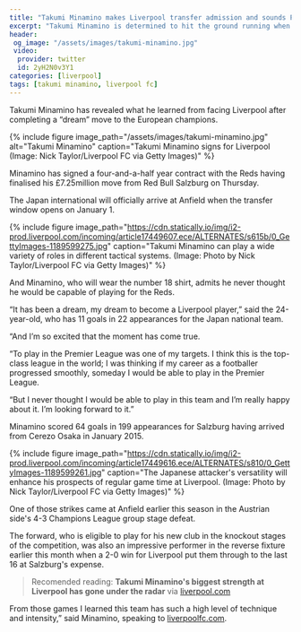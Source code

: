 ```yaml
---
title: "Takumi Minamino makes Liverpool transfer admission and sounds Premier League and Champions League vow"
excerpt: "Takumi Minamino is determined to hit the ground running when he officially becomes a Liverpool player on January 1, as he aims to bring his trophy-winning habit with him from Red Bull Salzburg."
header:
 og_image: "/assets/images/takumi-minamino.jpg"
 video:
  provider: twitter
  id: 2yH2N0v3Y1
categories: [liverpool]
tags: [takumi minamino, liverpool fc]
---
```

Takumi Minamino has revealed what he learned from facing Liverpool after completing a “dream” move to the European champions.

{% include figure image_path="/assets/images/takumi-minamino.jpg" alt="Takumi Minamino" caption="Takumi Minamino signs for Liverpool (Image: Nick Taylor/Liverpool FC via Getty Images)" %}

Minamino has signed a four-and-a-half year contract with the Reds having finalised his £7.25million move from Red Bull Salzburg on Thursday.

The Japan international will officially arrive at Anfield when the transfer window opens on January 1.

{% include figure image_path="https://cdn.statically.io/img/i2-prod.liverpool.com/incoming/article17449607.ece/ALTERNATES/s615b/0_GettyImages-1189599275.jpg" caption="Takumi Minamino can play a wide variety of roles in different tactical systems. (Image: Photo by Nick Taylor/Liverpool FC via Getty Images)" %}

And Minamino, who will wear the number 18 shirt, admits he never thought he would be capable of playing for the Reds.

“It has been a dream, my dream to become a Liverpool player,” said the 24-year-old, who has 11 goals in 22 appearances for the Japan national team.

“And I’m so excited that the moment has come true.

“To play in the Premier League was one of my targets. I think this is the top-class league in the world; I was thinking if my career as a footballer progressed smoothly, someday I would be able to play in the Premier League.

“But I never thought I would be able to play in this team and I’m really happy about it. I’m looking forward to it.”

Minamino scored 64 goals in 199 appearances for Salzburg having arrived from Cerezo Osaka in January 2015.

{% include figure image_path="https://cdn.statically.io/img/i2-prod.liverpool.com/incoming/article17449616.ece/ALTERNATES/s810/0_GettyImages-1189599261.jpg" caption="The Japanese attacker's versatility will enhance his prospects of regular game time at Liverpool. (Image: Photo by Nick Taylor/Liverpool FC via Getty Images)" %}

One of those strikes came at Anfield earlier this season in the Austrian side's 4-3 Champions League group stage defeat.

The forward, who is eligible to play for his new club in the knockout stages of the competition, was also an impressive performer in the reverse fixture earlier this month when a 2-0 win for Liverpool put them through to the last 16 at Salzburg's expense.

> Recomended reading: **Takumi Minamino's biggest strength at Liverpool has gone under the radar** via [liverpool.com](https://www.liverpool.com/liverpool-fc-news/transfer-news/takumi-minamino-liverpool-position-klopp-17449487)

From those games I learned this team has such a high level of technique and intensity,” said Minamino, speaking to [liverpoolfc.com](https://www.liverpoolfc.com/news/first-team/379061-takumi-minamino-first-liverpool-interview).
